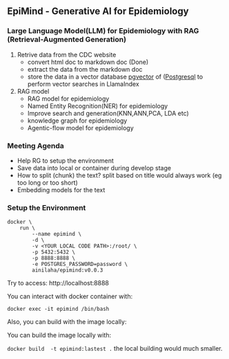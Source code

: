 
## EpiMind - Generative AI for Epidemiology

### Large Language Model(LLM) for Epidemiology with RAG (Retrieval-Augmented Generation)

1. Retrive data from the CDC website
   - convert html doc to markdown doc (Done)
   - extract the data from the markdown doc
   - store the data in a vector database [pgvector](https://github.com/pgvector/pgvector) of ([Postgresql](https://www.postgresql.org/)  to perform vector searches in LlamaIndex
2. RAG model
   - RAG model for epidemiology
   - Named Entity Recognition(NER) for epidemiology
   - Improve search and generation(KNN,ANN,PCA, LDA etc)
   - knowledge graph for epidemiology
   - Agentic-flow model for epidemiology

### Meeting Agenda
   - Help RG to setup the environment
   - Save data into local or container during develop stage
   - How to split (chunk) the text? split based on title would always work (eg too long or too short)
   - Embedding models for the text



### Setup the Environment

```
docker \
    run \
        --name epimind \
        -d \
        -v <YOUR LOCAL CODE PATH>:/root/ \
        -p 5432:5432 \
        -p 8888:8888 \
        -e POSTGRES_PASSWORD=password \
        ainilaha/epimind:v0.0.3
```

Try to access: http://localhost:8888

You can interact with docker container with:

`docker exec -it epimind /bin/bash`

Also, you can build with the image locally:


You can build the image locally with:

`docker build  -t epimind:lastest .` the local building would much smaller.
